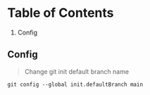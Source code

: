 # Table of Contents

 1. Config

## Config

> Change git init default branch name

    git config --global init.defaultBranch main
